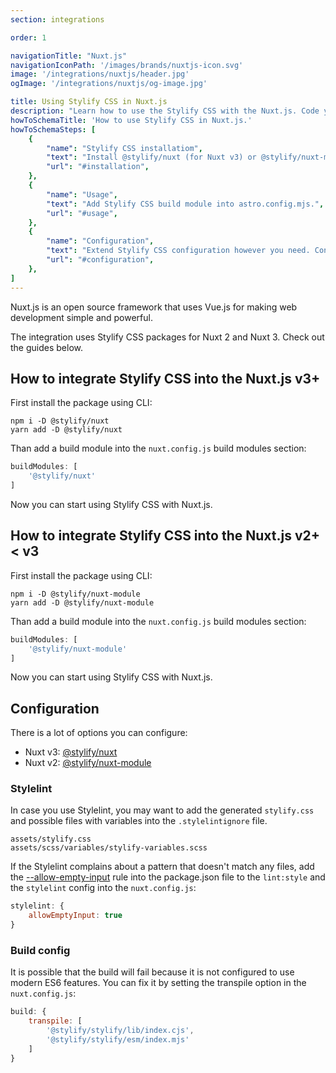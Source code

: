 ```yaml
---
section: integrations

order: 1

navigationTitle: "Nuxt.js"
navigationIconPath: '/images/brands/nuxtjs-icon.svg'
image: '/integrations/nuxtjs/header.jpg'
ogImage: '/integrations/nuxtjs/og-image.jpg'

title: Using Stylify CSS in Nuxt.js
description: "Learn how to use the Stylify CSS with the Nuxt.js. Code your Nuxt.js website faster with Stylify CSS."
howToSchemaTitle: 'How to use Stylify CSS in Nuxt.js.'
howToSchemaSteps: [
	{
		"name": "Stylify CSS installatiom",
		"text": "Install @stylify/nuxt (for Nuxt v3) or @stylify/nuxt-module (for Nuxt v2) package using CLI like YARN or NPM.",
		"url": "#installation",
	},
	{
		"name": "Usage",
		"text": "Add Stylify CSS build module into astro.config.mjs.",
		"url": "#usage",
	},
	{
		"name": "Configuration",
		"text": "Extend Stylify CSS configuration however you need. Configure variables, components, custom selectors and a lot more.",
		"url": "#configuration",
	},
]
---
```


Nuxt.js is an open source framework that uses Vue.js for making web development simple and powerful.

The integration uses Stylify CSS packages for Nuxt 2 and Nuxt 3. Check out the guides below.

<stack-blitz-link link="stylify-nuxtjs-template"></stack-blitz-link>

## How to integrate Stylify CSS into the Nuxt.js v3+

First install the package using CLI:
```
npm i -D @stylify/nuxt
yarn add -D @stylify/nuxt
```

Than add a build module into the `nuxt.config.js` build modules section:
```js
buildModules: [
	'@stylify/nuxt'
]
```

Now you can start using Stylify CSS with Nuxt.js.

## How to integrate Stylify CSS into the Nuxt.js v2+ < v3

First install the package using CLI:
```
npm i -D @stylify/nuxt-module
yarn add -D @stylify/nuxt-module
```

Than add a build module into the `nuxt.config.js` build modules section:
```js
buildModules: [
	'@stylify/nuxt-module'
]
```

Now you can start using Stylify CSS with Nuxt.js.

## Configuration
There is a lot of options you can configure:
- Nuxt v3: [@stylify/nuxt](/docs/nuxt)
- Nuxt v2: [@stylify/nuxt-module](/docs/nuxt-module)

### Stylelint
In case you use Stylelint, you may want to add the generated `stylify.css` and possible files with variables into the `.stylelintignore` file.

```
assets/stylify.css
assets/scss/variables/stylify-variables.scss
```

If the Stylelint complains about a pattern that doesn't match any files, add the [--allow-empty-input](https://stylelint.io/user-guide/usage/cli/#--allow-empty-input---aei) rule into the package.json file to the `lint:style` and the `stylelint` config into the `nuxt.config.js`:

```js
stylelint: {
	allowEmptyInput: true
}
```

### Build config
It is possible that the build will fail because it is not configured to use modern ES6 features.
You can fix it by setting the transpile option in the `nuxt.config.js`:

```js
build: {
	transpile: [
		'@stylify/stylify/lib/index.cjs',
		'@stylify/stylify/esm/index.mjs'
	]
}
```

<where-to-next />

